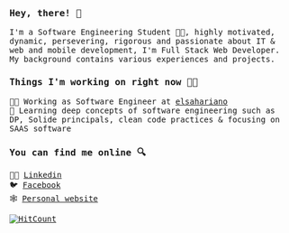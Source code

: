 ### <samp>Hey, there! 👋 </samp>

<samp>
I'm a Software Engineering Student 👨‍🎓, highly motivated, dynamic, persevering, rigorous and passionate about IT & web and mobile development, I'm Full Stack Web Developer. My background contains various experiences and projects.

### Things I'm working on right now 👨‍💻

👨‍💻 Working as Software Engineer at [elsahariano](https://elsahariano.com)<br>
📘 Learning deep concepts of software engineering such as DP, Solide principals, clean code practices & focusing on SAAS software 

### You can find me online 🔍

👨‍💼 [Linkedin](https://www.linkedin.com/in/mouad-ziani/)<br>
🐦 [Facebook](https://www.facebook.com/mouad.ziani.romac)<br>
🕸️ [Personal website](https://mouadziani.github.io/)<br>

[![HitCount](http://hits.dwyl.com/MouadZIANI/MouadZIANI.svg)](http://hits.dwyl.com/MouadZIANI/MouadZIANI)

</smap>
